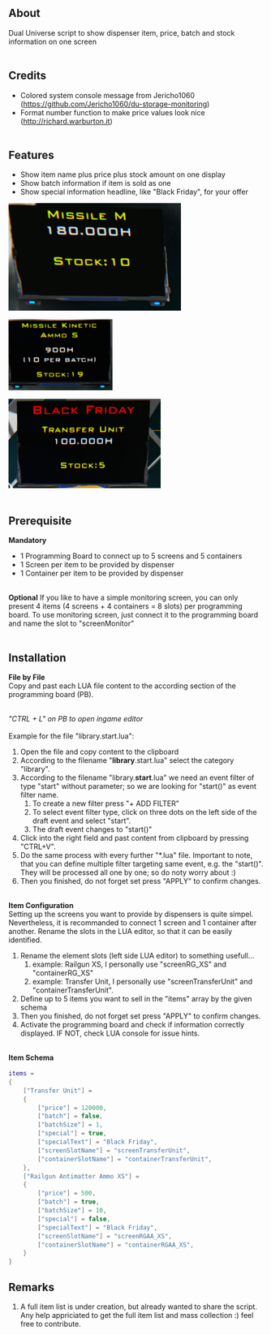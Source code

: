 ## About
Dual Universe script to show dispenser item, price, batch and stock information on one screen
<br/><br/>

## Credits
* Colored system console message from Jericho1060 (https://github.com/Jericho1060/du-storage-monitoring)
* Format number function to make price values look nice (http://richard.warburton.it)
<br/><br/>

## Features
* Show item name plus price plus stock amount on one display
* Show batch information if item is sold as one
* Show special information headline, like "Black Friday", for your offer

![Normal](/media/Normal.png)

![Lua 1](/media/Batch.png)

![Lua 1](/media/Special.png)
<br/><br/>

## Prerequisite
**Mandatory**
* 1 Programming Board to connect up to 5 screens and 5 containers
* 1 Screen per item to be provided by dispenser
* 1 Container per item to be provided by dispenser
<br/><br/>

**Optional**
If you like to have a simple monitoring screen, you can only present 4 items (4 screens + 4 containers = 8 slots) per programming board.
To use monitoring screen, just connect it to the programming board and name the slot to "screenMonitor"
<br/><br/>

## Installation
**File by File** 
<br/>
Copy and past each LUA file content to the according section of the programming board (PB).
<br/><br/>

*"CTRL + L" on PB to open ingame editor*
<br/><br/>
Example for the file "library.start.lua":<br/>

1. Open the file and copy content to the clipboard
1. According to the filename "**library**.start.lua" select the category "library".
1. According to the filename "library.**start**.lua" we need an event filter of type "start" without parameter; so we are looking for "start()" as event filter name.
    1. To create a new filter press "+ ADD FILTER"
    1. To select event filter type, click on three dots on the left side of the draft event and select "start".
    1. The draft event changes to "start()" 
1. Click into the right field and past content from clipboard by pressing "CTRL+V".
1. Do the same process with every further "*.lua" file. Important to note, that you can define multiple filter targeting same event, e.g. the "start()". They will be processed all one by one; so do noty worry about :)
1. Then you finished, do not forget set press "APPLY" to confirm changes.
<br/><br/>

**Item Configuration** 
<br/>
Setting up the screens you want to provide by dispensers is quite simpel. 
Nevertheless, it is recommanded to connect 1 screen and 1 container after another. Rename the slots in the LUA editor, so that it can be easily identified.
<br/>

1. Rename the element slots (left side LUA editor) to something usefull...
    1. example: Railgun XS, I personally use "screenRG_XS" and "containerRG_XS" 
    1. example: Transfer Unit, I personally use "screenTransferUnit" and "containerTransferUnit".
1. Define up to 5 items you want to sell in the "items" array by the given schema
1. Then you finished, do not forget set press "APPLY" to confirm changes.
1. Activate the programming board and check if information correctly displayed. IF NOT, check LUA console for issue hints.
<br/><br/>

**Item Schema** 
```lua
items = 
{
    ["Transfer Unit"] = 
    {
        ["price"] = 120000,
        ["batch"] = false,
        ["batchSize"] = 1,
        ["special"] = true,
        ["specialText"] = "Black Friday",
        ["screenSlotName"] = "screenTransferUnit",
        ["containerSlotName"] = "containerTransferUnit",
    },
    ["Railgun Antimatter Ammo XS"] = 
    {
        ["price"] = 500,
        ["batch"] = true,
        ["batchSize"] = 10,
        ["special"] = false,
        ["specialText"] = "Black Friday",
        ["screenSlotName"] = "screenRGAA_XS",
        ["containerSlotName"] = "containerRGAA_XS",
    }
}
```

## Remarks
1. A full item list is under creation, but already wanted to share the script. 
Any help appriciated to get the full item list and mass collection :) feel free to contribute.
<br/><br/>
